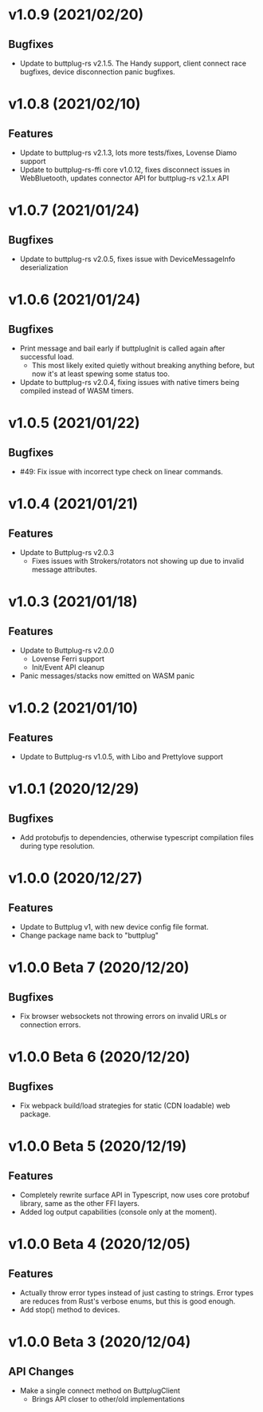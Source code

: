 # v1.0.9 (2021/02/20)

## Bugfixes

- Update to buttplug-rs v2.1.5. The Handy support, client connect race bugfixes, device
  disconnection panic bugfixes.

# v1.0.8 (2021/02/10)

## Features

- Update to buttplug-rs v2.1.3, lots more tests/fixes, Lovense Diamo support
- Update to buttplug-rs-ffi core v1.0.12, fixes disconnect issues in WebBluetooth, updates
  connector API for buttplug-rs v2.1.x API

# v1.0.7 (2021/01/24)

## Bugfixes

- Update to buttplug-rs v2.0.5, fixes issue with DeviceMessageInfo deserialization

# v1.0.6 (2021/01/24)

## Bugfixes

- Print message and bail early if buttplugInit is called again after successful load.
  - This most likely exited quietly without breaking anything before, but now it's at least spewing
    some status too.
- Update to buttplug-rs v2.0.4, fixing issues with native timers being compiled instead of WASM
  timers.

# v1.0.5 (2021/01/22)

## Bugfixes

- #49: Fix issue with incorrect type check on linear commands.

# v1.0.4 (2021/01/21)

## Features

- Update to Buttplug-rs v2.0.3
  - Fixes issues with Strokers/rotators not showing up due to invalid message attributes.

# v1.0.3 (2021/01/18)

## Features

- Update to Buttplug-rs v2.0.0
  - Lovense Ferri support
  - Init/Event API cleanup
- Panic messages/stacks now emitted on WASM panic

# v1.0.2 (2021/01/10)

## Features

- Update to Buttplug-rs v1.0.5, with Libo and Prettylove support

# v1.0.1 (2020/12/29)

## Bugfixes

- Add protobufjs to dependencies, otherwise typescript compilation files during type resolution.

# v1.0.0 (2020/12/27)

## Features

- Update to Buttplug v1, with new device config file format.
- Change package name back to "buttplug"

# v1.0.0 Beta 7 (2020/12/20)

## Bugfixes

- Fix browser websockets not throwing errors on invalid URLs or connection errors.

# v1.0.0 Beta 6 (2020/12/20)

## Bugfixes

- Fix webpack build/load strategies for static (CDN loadable) web package.

# v1.0.0 Beta 5 (2020/12/19)

## Features

- Completely rewrite surface API in Typescript, now uses core protobuf library, same as the other
  FFI layers.
- Added log output capabilities (console only at the moment).

# v1.0.0 Beta 4 (2020/12/05)

## Features

- Actually throw error types instead of just casting to strings. Error types are reduces from Rust's
  verbose enums, but this is good enough.
- Add stop() method to devices.

# v1.0.0 Beta 3 (2020/12/04)

## API Changes

- Make a single connect method on ButtplugClient
  - Brings API closer to other/old implementations
